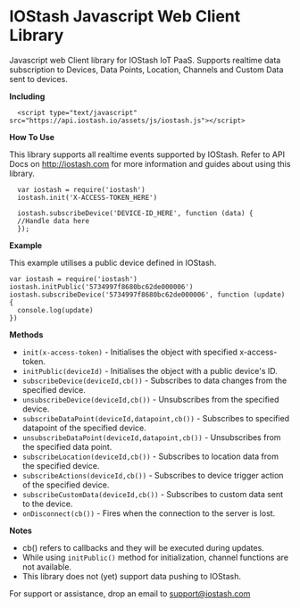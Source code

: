 IOStash Javascript Web Client Library
===================


Javascript web Client library for IOStash IoT PaaS. Supports realtime data subscription to Devices, Data Points, Location, Channels and Custom Data sent to devices.

 **Including**

 

      <script type="text/javascript" src="https://api.iostash.io/assets/js/iostash.js"></script>

 
 **How To Use**

This library supports all realtime events supported by IOStash. Refer to API Docs on http://iostash.com for more information and guides about using this library.

      var iostash = require('iostash')
      iostash.init('X-ACCESS-TOKEN_HERE')
      
      iostash.subscribeDevice('DEVICE-ID_HERE', function (data) {
      //Handle data here
      });  

**Example**

This example utilises a public device defined in IOStash.

    var iostash = require('iostash')
    iostash.initPublic('5734997f8680bc62de000006')
    iostash.subscribeDevice('5734997f8680bc62de000006', function (update) {
      console.log(update)
    })

**Methods**   
   

 - `init(x-access-token)` - Initialises the object with specified x-access-token.
 - `initPublic(deviceId)` - Initialises the object with a public device's ID.
 - `subscribeDevice(deviceId,cb())` - Subscribes to data changes from the specified device.
 - `unsubscribeDevice(deviceId,cb())` - Unsubscribes from the specified device.
 - `subscribeDataPoint(deviceId,datapoint,cb())` - Subscribes to specified datapoint of the specified device.
 - `unsubscribeDataPoint(deviceId,datapoint,cb())` - Unsubscribes from the specified data point.
 - `subscribeLocation(deviceId,cb())` - Subscribes to location data from the specified device.
 - `subscribeActions(deviceId,cb())` - Subscribes to device trigger action of the specified device.
 - `subscribeCustomData(deviceId,cb())` - Subscribes to custom data sent to the device.
  - `onDisconnect(cb())` - Fires when the connection to the server is lost.

**Notes**

- cb() refers to callbacks and they will be executed during updates.
- While using `initPublic()` method for initialization, channel functions are not available.
- This library does not (yet) support data pushing to IOStash.

For support or assistance, drop an email to support@iostash.com